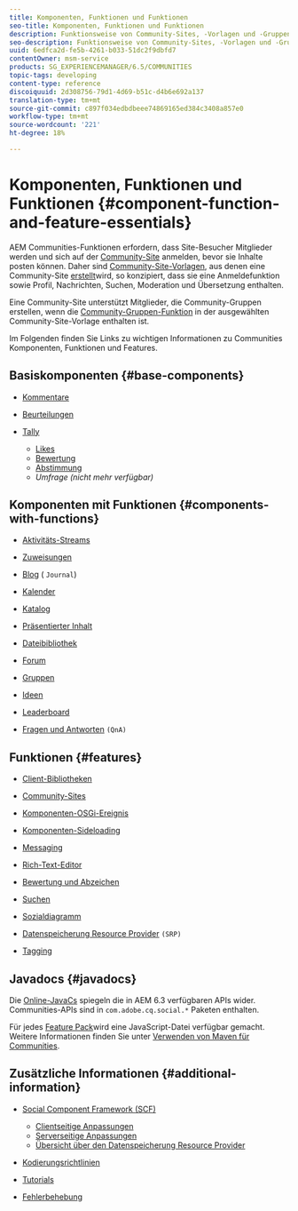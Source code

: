 ```yaml
---
title: Komponenten, Funktionen und Funktionen
seo-title: Komponenten, Funktionen und Funktionen
description: Funktionsweise von Community-Sites, -Vorlagen und -Gruppen
seo-description: Funktionsweise von Community-Sites, -Vorlagen und -Gruppen
uuid: 6edfca2d-fe5b-4261-b033-51dc2f9dbfd7
contentOwner: msm-service
products: SG_EXPERIENCEMANAGER/6.5/COMMUNITIES
topic-tags: developing
content-type: reference
discoiquuid: 2d308756-79d1-4d69-b51c-d4b6e692a137
translation-type: tm+mt
source-git-commit: c897f034edbdbeee74869165ed384c3408a857e0
workflow-type: tm+mt
source-wordcount: '221'
ht-degree: 18%

---
```



# Komponenten, Funktionen und Funktionen  {#component-function-and-feature-essentials}

AEM Communities-Funktionen erfordern, dass Site-Besucher Mitglieder werden und sich auf der [Community-Site](overview.md#communitiessites) anmelden, bevor sie Inhalte posten können. Daher sind [Community-Site-Vorlagen](sites.md), aus denen eine Community-Site [erstellt](sites-console.md)wird, so konzipiert, dass sie eine Anmeldefunktion sowie Profil, Nachrichten, Suchen, Moderation und Übersetzung enthalten.

Eine Community-Site unterstützt Mitglieder, die Community-Gruppen erstellen, wenn die [Community-Gruppen-Funktion](functions.md#groups-function) in der ausgewählten Community-Site-Vorlage enthalten ist.

Im Folgenden finden Sie Links zu wichtigen Informationen zu Communities Komponenten, Funktionen und Features.

## Basiskomponenten {#base-components}

* [Kommentare](essentials-comments.md)
* [Beurteilungen](reviews-basics.md)
* [Tally](tally.md)

   * [Likes](essentials-liking.md)
   * [Bewertung](rating-basics.md)
   * [Abstimmung](essentials-voting.md)
   * *Umfrage (nicht mehr verfügbar)*

## Komponenten mit Funktionen {#components-with-functions}

* [Aktivitäts-Streams](essentials-activities.md)
* [Zuweisungen](essentials-assignments.md)
* [Blog](blog-developer-basics.md) ( `Journal`)

* [Kalender](calendar-basics-for-developers.md)
* [Katalog](catalog-developer-essentials.md)
* [Präsentierter Inhalt](essentials-featured.md)
* [Dateibibliothek](essentials-file-library.md)
* [Forum](essentials-forum.md)
* [Gruppen](essentials-groups.md)
* [Ideen](ideation.md)
* [Leaderboard](leaderboard.md)
* [Fragen und Antworten](qna-essentials.md) `(QnA)`

## Funktionen {#features}

* [Client-Bibliotheken](clientlibs.md)
* [Community-Sites](sites-for-developers.md)
* [Komponenten-OSGi-Ereignis](events.md)
* [Komponenten-Sideloading](sideloading.md)
* [Messaging](essentials-messaging.md)
* [Rich-Text-Editor](rte.md)
* [Bewertung und Abzeichen](configure-scoring.md)
* [Suchen](search-implementation.md)
* [Sozialdiagramm](essentials-socialgraph.md)
* [Datenspeicherung Resource Provider](srp-and-ugc.md) `(SRP)`

* [Tagging](tag.md)

## Javadocs {#javadocs}

Die [Online-JavaCs](../../help/sites-developing/reference-materials.md) spiegeln die in AEM 6.3 verfügbaren APIs wider.
Communities-APIs sind in `com.adobe.cq.social.*` Paketen enthalten.

Für jedes [Feature Pack](deploy-communities.md#latestfeaturepack)wird eine JavaScript-Datei verfügbar gemacht. Weitere Informationen finden Sie unter [Verwenden von Maven für Communities](maven.md#javadocs).

## Zusätzliche Informationen {#additional-information}

* [Social Component Framework (SCF)](scf.md)

   * [Clientseitige Anpassungen](client-customize.md)
   * [Serverseitige Anpassungen](server-customize.md)
   * [Übersicht über den Datenspeicherung Resource Provider](srp.md)

* [Kodierungsrichtlinien ](code-guide.md)
* [Tutorials](tutorials.md)
* [Fehlerbehebung](troubleshooting.md)

